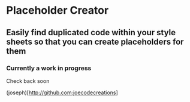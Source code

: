 # Placeholder Creator
## Easily find duplicated code within your style sheets so that you can create placeholders for them

### Currently a work in progress

Check back soon

(joseph)[http://github.com:joecodecreations]
